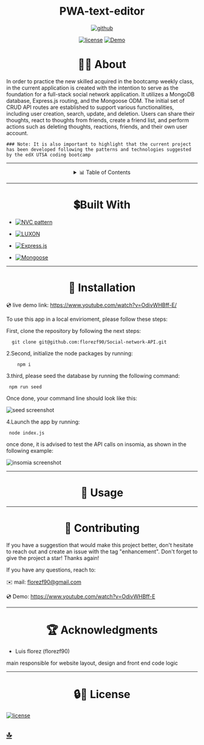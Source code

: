 
<p><h1 align= "center" id="title">PWA-text-editor
</h1></p>


<div style="text-align: center;">

[![github](https://img.shields.io/badge/github-florezf90-navy?labelColor=black&style=for-the-badge&logo=github&logoColor=white&link=https://github.com/florezf90)](https://github.com/florezf90) 


[![license](https://img.shields.io/badge/license-MIT-white?labelColor=green&style=for-the-badge&logo=license&logoColor=white&logoWidth=20&link=https://github.com/florezf90/PRO-README-generator/blob/main/LICENSE)](https://github.com/florezf90/PRO-README-generator/blob/main/LICENSE) 
[![Demo](https://img.shields.io/badge/Demo-Live%20deployment-blue?style=for-the-badge&logo=link&logoColor=blue)](https://florezf90-pwa.onrender.com/)


</div>

<div id="about" align="center">
<h1>👩‍💻 About </h1>
</div>

In order to practice the new skilled acquired in the bootcamp weekly class, in the current application is created with the intention to  serve as the foundation for a full-stack social network application. It utilizes a MongoDB database, Express.js routing, and the Mongoose ODM. The initial set of CRUD API routes are established to support various functionalities, including user creation, search, update, and deletion. Users can share their thoughts, react to thoughts from friends, create a friend list, and perform actions such as deleting thoughts, reactions, friends, and their own user account.





    ### Note: It is also important to highlight that the current project has been developed following the patterns and technologies suggested by the edX UTSA coding bootcamp
 
----------------------

<details>
  <summary align= "center"> 📊 Table of Contents </summary>
  <ol>
    <li>
      <a href="#about">About The Project</a>
        <li><a  href="#built-with">Built With</a></li>
    </li>
    <li><a  href="#Installation">Installation</a></li>
    <li><a  href="#usage">Usage</a></li>
    <li><a  href="#contributing">Contributing and Contact</a></li>
    <li><a  href="#ack">Acknowledgments</a></li>
    <li><a  href="#license" >License</a></li>
  </ol>
</details>




---------

<div id="built-with" align="center">
<h1>💲Built With </h1>
</div>


* [![NVC pattern](https://img.shields.io/badge/NVC%20pattern-white?style=for-the-badge&logo=npm&logoColor=black&link=https://www.geeksforgeeks.org/mvc-design-pattern/)](https://www.geeksforgeeks.org/mvc-design-pattern/)

* [![LUXON](https://img.shields.io/badge/LUXON-red?style=for-the-badge&logo=node.js&logoColor=white&link=https://www.npmjs.com/package/luxon)](https://www.npmjs.com/package/luxon)

* [![Express.js](https://img.shields.io/badge/Express-000000.svg?style=for-the-badge&logo=Express&logoColor=white)](https://expressjs.com/en/4x/api.html)

* [![Mongoose](https://img.shields.io/badge/Mongoose-000000.svg?style=for-the-badge&logo=Mongoose&logoColor=white)](https://mongoosejs.com/)


---------------------------------


<div id="Installation" align="center">
<h1>🚀 Installation </h1>
</div>


💿 live demo link:  https://www.youtube.com/watch?v=OdivWHBff-E/ 

To use this app in a local envirioment, please follow these steps:

First, clone the  repository by following the next steps:

      git clone git@github.com:florezf90/Social-network-API.git

2.Second, initialize the node packages by running:

        npm i

3.third, please seed the database by running the following command:

     npm run seed

      
Once done, your command line should look like this:

![seed screenshot](./src/IMG/Screenshot%202024-01-07%20012145.png)


4.Launch the app by running:


     node index.js


once done, it is advised to test the API calls on insomia, as shown in the following example:



 ![insomia screenshot](./src/IMG/Screenshot%202024-01-07%20011657.png)

 -----------------------------

 <div id="usage" align="center">
<h1>📖 Usage </h1>
</div>





-------- 

 <div id="contributing" align="center">
<h1>📱 Contributing</h1>
</div>


    
If you have a suggestion that would make this project better, don't hesitate to reach out and create an issue with the tag "enhancement". Don't forget to give the project a star! Thanks again!

If you have any questions, reach to:

 ✉️ mail: florezf90@gmail.com 
 
 💿 Demo:  https://www.youtube.com/watch?v=OdivWHBff-E

----------------

  <div id="ack" align="center">
<h1>🏆 Acknowledgments </h1>
</div>


  * Luis florez (florezf90) 

  main responsible for website layout, design  and front end code logic
  
  
-----

  <div id="license" align="center">
<h1>🔒🔑 License </h1>
</div>
 
[![license](https://img.shields.io/badge/license-MIT-white?labelColor=green&style=for-the-badge&logo=license&logoColor=white&logoWidth=20&link=https://github.com/florezf90/PRO-README-generator/blob/main/LICENSE)](https://github.com/florezf90/PRO-README-generator/blob/main/LICENSE) 

## [🔝](#title)